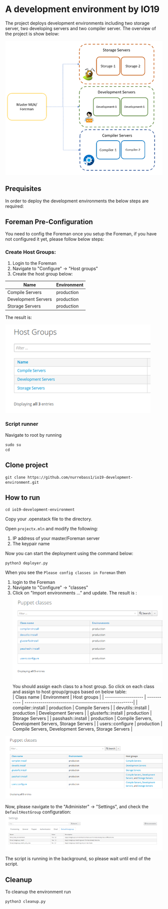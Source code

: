 # A development environment by IO19
The project deploys development environments including two storage server, two developing servers and two compiler server.
The overview of the project is show below:

![Overview](https://github.com/nurrebass1/io19-development-environment/blob/master/Images/overview.PNG?raw=true)

## Prequisites
In order to deploy the development environments the below steps are required:

## Foreman Pre-Configuration

You need to config the Foreman once you setup the Foreman, if you have not configured it yet, please follow below steps:
### Create Host Groups:

1) Login to the Foreman  
2) Navigate to "Configure" &rarr; "Host groups"  
3) Create the host group below:

| Name                | Environment |
| ------------------- | ----------- |
| Compile Servers     | production  |
| Development Servers | production  |
| Storage Servers     | production  |

The result is:  

![host_group](https://github.com/nurrebass1/io19-development-environment/blob/master/Images/host_group.PNG?raw=true)

### Script runner
Navigate to root by running 

```
sudo su
cd
```
## Clone project
```
git clone https://github.com/nurrebass1/io19-development-environment.git 
```

## How to run
```
cd io19-development-environment
```
Copy your .openstack file to the directory.  

Open `projectx.mln` and modify the following:  
1) IP address of your master/Foreman server
2) The keypair name  

Now you can start the deployment using the command below:  

```
python3 deployer.py
```

When you see the ` Please config classes in Foreman ` then 
1) login to the Foreman 
2) Navigate to "Configure" &rarr; "classes"
3) Click on "Import environments ..." and update.
The result is :
![classes](https://github.com/nurrebass1/io19-development-environment/blob/master/Images/classes.PNG?raw=true)
You should assign each class to a host group. So click on each class and assign to host group/groups based on below table:  
| Class name          | Environment | Host groups                                           |
| ------------------- | ----------- | ------------------------------------------------------|
| compiler::install   | production  | Compile Servers                                       |
| devutils::install   | production  | Development Servers                                   |
| glusterfs::install  | production  | Storage Servers                                       |
| passhash::install   | production  | Compile Servers, Development Servers, Storage Servers |
| users::configure    | production  | Compile Servers, Development Servers, Storage Servers |

![classes-assign](https://github.com/nurrebass1/io19-development-environment/blob/master/Images/classes-assign.PNG?raw=true)

Now, please navigate to the "Administer" &rarr; "Settings", and check the `DefaultHostGroup` configuration:
![DefaultHOstGroup](https://github.com/nurrebass1/io19-development-environment/blob/master/Images/plugin_settings.PNG?raw=true)

The script is running in the background, so please wait until end of the script.

## Cleanup
To cleanup the environment run

```
python3 cleanup.py
```




